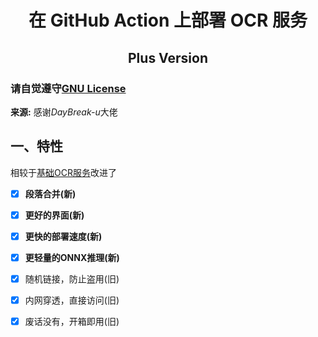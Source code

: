 <h1 align="center">在 GitHub Action 上部署 OCR 服务</h1>
<h2 align="center">Plus Version</h1>

### 请自觉遵守[GNU License](./LICENSE)

**来源:** 感谢*DayBreak-u*大佬

## 一、特性
相较于[基础OCR服务](https://github.com/LemonFan-maker/OCR-On-Action)改进了

- [x] **段落合并(新)**

- [x] **更好的界面(新)**

- [x] **更快的部署速度(新)**

- [x] **更轻量的ONNX推理(新)**

- [x] 随机链接，防止盗用(旧)
  
- [x] 内网穿透，直接访问(旧)

- [x] 废话没有，开箱即用(旧)


